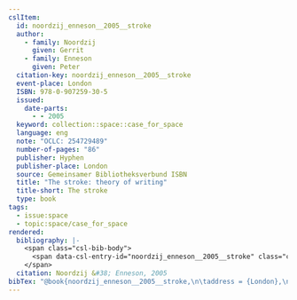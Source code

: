 ```yaml
---
cslItem:
  id: noordzij_enneson__2005__stroke
  author:
    - family: Noordzij
      given: Gerrit
    - family: Enneson
      given: Peter
  citation-key: noordzij_enneson__2005__stroke
  event-place: London
  ISBN: 978-0-907259-30-5
  issued:
    date-parts:
      - - 2005
  keyword: collection::space::case_for_space
  language: eng
  note: "OCLC: 254729489"
  number-of-pages: "86"
  publisher: Hyphen
  publisher-place: London
  source: Gemeinsamer Bibliotheksverbund ISBN
  title: "The stroke: theory of writing"
  title-short: The stroke
  type: book
tags:
  - issue:space
  - topic:space/case_for_space
rendered:
  bibliography: |-
    <span class="csl-bib-body">
      <span data-csl-entry-id="noordzij_enneson__2005__stroke" class="csl-entry">Noordzij, G., &#38; Enneson, P. 2005. <i>The stroke: theory of writing</i>. Hyphen.</span>
    </span>
  citation: Noordzij &#38; Enneson, 2005
bibTex: "@book{noordzij_enneson__2005__stroke,\n\taddress = {London},\n\tauthor = {Noordzij, Gerrit and Enneson, Peter},\n\tyear = {2005},\n\tnote = {OCLC: 254729489},\n\tpublisher = {Hyphen},\n\ttitle = {The stroke: theory of writing},\n}\n\n"
---
```

